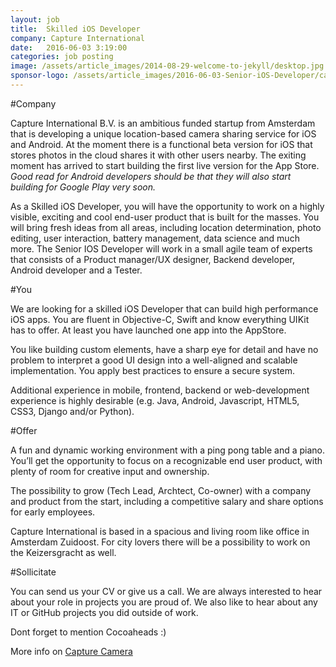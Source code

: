 ```yaml
---
layout: job
title:  Skilled iOS Developer
company: Capture International
date:   2016-06-03 3:19:00
categories: job posting
image: /assets/article_images/2014-08-29-welcome-to-jekyll/desktop.jpg
sponsor-logo: /assets/article_images/2016-06-03-Senior-iOS-Developer/capture.png
---
```


#Company

Capture International B.V. is an ambitious funded startup from Amsterdam that is developing a unique location-based camera sharing service for iOS and Android. At the moment there is a functional beta version for iOS that stores photos in the cloud shares it with other users nearby. The exiting moment has arrived to start building the first live version for the App Store. _Good read for Android developers should be that they will also start building for Google Play very soon._

As a Skilled iOS Developer, you will have the opportunity to work on a highly visible, exciting and cool end-user product that is built for the masses. You will bring fresh ideas from all areas, including location determination, photo editing, user interaction, battery management, data science and much more. The Senior IOS Developer will work in a small agile team of experts that consists of a Product manager/UX designer, Backend developer, Android developer and a Tester.

#You

We are looking for a skilled iOS Developer that can build high performance iOS apps. You are fluent in Objective-C, Swift and know everything UIKit has to offer. At least you have launched one app into the AppStore. 

You like building custom elements, have a sharp eye for detail and have no problem to interpret a good UI design into a well-aligned and scalable implementation. You apply best practices to ensure a secure system. 

Additional experience in mobile, frontend, backend or web-development experience is highly desirable (e.g. Java, Android, Javascript, HTML5, CSS3, Django and/or Python). 

#Offer

A fun and dynamic working environment with a ping pong table and a piano. You’ll get the opportunity to focus on a recognizable end user product, with plenty of room for creative input and ownership. 

The possibility to grow (Tech Lead, Archtect, Co-owner) with a company and product from the start, including a competitive salary and share options for early employees. 

Capture International is based in a spacious and living room like office in Amsterdam Zuidoost. For city lovers there will be a possibility to work on the Keizersgracht as well.

#Sollicitate

You can send us your CV or give us a call. We are always interested to hear about your role in projects you are proud of. We also like to hear about any IT or GitHub projects you did outside of work.

Dont forget to mention Cocoaheads :)

More info on [Capture Camera](http://capture-camera.com/careers.html#ios)